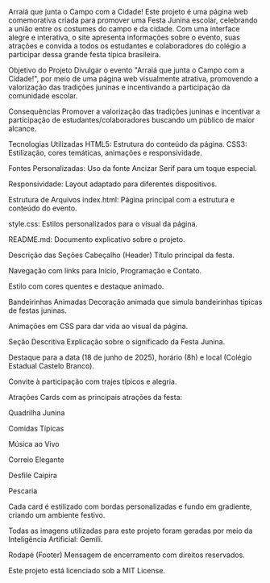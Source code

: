 Arraiá que junta o Campo com a Cidade!
Este projeto é uma página web comemorativa criada para promover uma Festa Junina escolar, 
celebrando a união entre os costumes do campo e da cidade. Com uma interface alegre e interativa, o site 
apresenta informações sobre o evento, suas atrações e convida a todos os estudantes e colaboradores do colégio a participar dessa grande festa típica brasileira.

Objetivo do Projeto
Divulgar o evento "Arraiá que junta o Campo com a Cidade!", por meio de uma página web visualmente atrativa, promovendo a valorização das tradições juninas e incentivando a participação da comunidade escolar.

Consequências 
Promover a valorização das tradições juninas e incentivar a participação de estudantes/colaboradores buscando um público de maior alcance.

Tecnologias Utilizadas
HTML5: Estrutura do conteúdo da página.
CSS3: Estilização, cores temáticas, animações e responsividade.

Fontes Personalizadas: Uso da fonte Ancizar Serif para um toque especial.

Responsividade: Layout adaptado para diferentes dispositivos.

 Estrutura de Arquivos
index.html: Página principal com a estrutura e conteúdo do evento.

style.css: Estilos personalizados para o visual da página.

README.md: Documento explicativo sobre o projeto.

Descrição das Seções
 Cabeçalho (Header)
Título principal da festa.

Navegação com links para Início, Programação e Contato.

Estilo com cores quentes e destaque animado.

 Bandeirinhas Animadas
Decoração animada que simula bandeirinhas típicas de festas juninas.

Animações em CSS para dar vida ao visual da página.

 Seção Descritiva
Explicação sobre o significado da Festa Junina.

Destaque para a data (18 de junho de 2025), horário (8h) e local (Colégio Estadual Castelo Branco).

Convite à participação com trajes típicos e alegria.


 Atrações
Cards com as principais atrações da festa:

Quadrilha Junina

Comidas Típicas

Música ao Vivo

Correio Elegante

Desfile Caipira

Pescaria

Cada card é estilizado com bordas personalizadas e fundo em gradiente, criando um ambiente festivo.

Todas as imagens utilizadas para este projeto foram geradas por meio da Inteligência Artificial: Gemili.

 Rodapé (Footer)
Mensagem de encerramento com direitos reservados.

Este projeto está licenciado sob a MIT License.